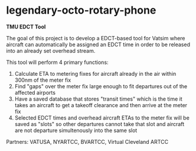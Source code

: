 # legendary-octo-rotary-phone

**TMU EDCT Tool**

The goal of this project is to develop a EDCT-based tool for Vatsim where aircraft can automatically be assigned an EDCT time in order to be released into an already set overhead stream.

This tool will perform 4 primary functions:

1. Calculate ETA to metering fixes for aircraft already in the air within 300nm of the meter fix
2. Find "gaps" over the meter fix large enough to fit departures out of the affected airports
3. Have a saved database that stores "transit times" which is the time it takes an aircraft to get a takeoff clearance and then arrive at the meter fix
4. Selected EDCT times and overhead aircraft ETAs to the meter fix will be saved as "slots" so other departures cannot take that slot and aircraft are not departure simultenously into the same slot

Partners: VATUSA, NYARTCC, BVARTCC, Virtual Cleveland ARTCC

